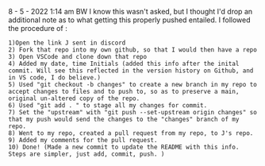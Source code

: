 8 - 5 - 2022 1:14 am BW
    I know this wasn't asked, but I thought I'd drop an additional note as to what getting this properly pushed entailed. I followed the procedure of : 
    
    1)Open the link J sent in discord
    2) Fork that repo into my own github, so that I would then have a repo
    3) Open VSCode and clone down that repo
    4) Added my date, time Initials (added this info after the inital commit. Will see this reflected in the version history on Github, and in VS code, I do believe.)
    5) Used "git checkout -b changes" to create a new branch in my repo to accept changes to files and to push to, so as to preserve a main, original un-altered copy of the repo.
    6) Used "git add . " to stage all my changes for commit.
    7) Set the "upstream" with "git push --set-upstream origin changes" so that my push would send the changes to the "changes" branch of my repo. 
    8) Went to my repo, created a pull request from my repo, to J's repo. 
    9) Added my comments for the pull request.
    10) Done! (Made a new commit to update the README with this info. Steps are simpler, just add, commit, push. )